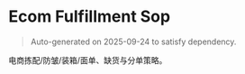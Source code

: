 # Ecom Fulfillment Sop

> Auto-generated on 2025-09-24 to satisfy dependency.

电商拣配/防皱/装箱/面单、缺货与分单策略。
